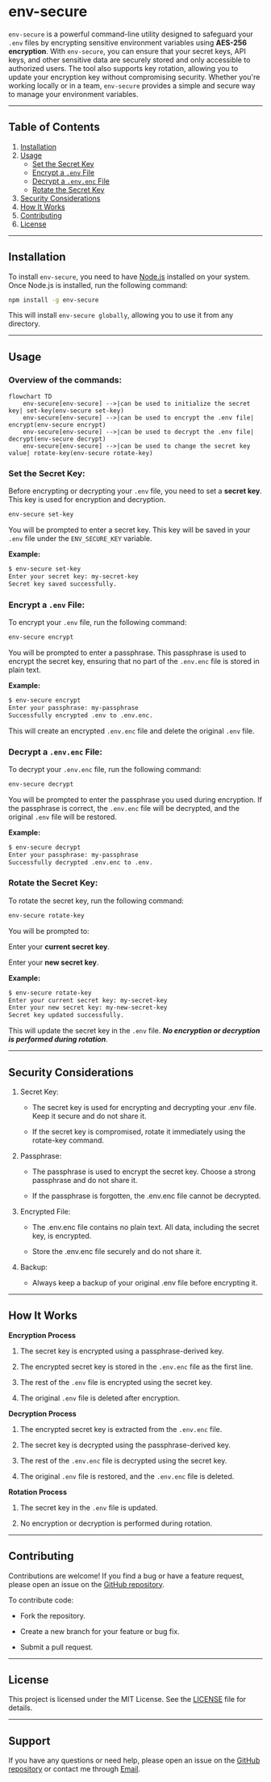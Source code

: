 # env-secure

`env-secure` is a powerful command-line utility designed to safeguard your `.env` files by encrypting sensitive environment variables using **AES-256 encryption**. With `env-secure`, you can ensure that your secret keys, API keys, and other sensitive data are securely stored and only accessible to authorized users. The tool also supports key rotation, allowing you to update your encryption key without compromising security. Whether you're working locally or in a team, `env-secure` provides a simple and secure way to manage your environment variables.

---

## Table of Contents

1. [Installation](#installation)
2. [Usage](#usage)
   - [Set the Secret Key](#set-the-secret-key)
   - [Encrypt a `.env` File](#encrypt-a-env-file)
   - [Decrypt a `.env.enc` File](#decrypt-a-envenc-file)
   - [Rotate the Secret Key](#rotate-the-secret-key)
3. [Security Considerations](#security-considerations)
4. [How It Works](#how-it-works)
5. [Contributing](#contributing)
6. [License](#license)

---

## Installation

To install `env-secure`, you need to have [Node.js](https://nodejs.org/) installed on your system. Once Node.js is installed, run the following command:

```bash
npm install -g env-secure
```

This will install `env-secure globally`, allowing you to use it from any directory.

---

## Usage

### Overview of the commands:

```mermaid
flowchart TD
    env-secure[env-secure] -->|can be used to initialize the secret key| set-key(env-secure set-key)
    env-secure[env-secure] -->|can be used to encrypt the .env file| encrypt(env-secure encrypt)
    env-secure[env-secure] -->|can be used to decrypt the .env file| decrypt(env-secure decrypt)
    env-secure[env-secure] -->|can be used to change the secret key value| rotate-key(env-secure rotate-key)
```

### Set the Secret Key:

Before encrypting or decrypting your `.env` file, you need to set a **secret key**. This key is used for encryption and decryption.

```bash
env-secure set-key
```

You will be prompted to enter a secret key. This key will be saved in your `.env` file under the `ENV_SECURE_KEY` variable.

**Example:**

```bash
$ env-secure set-key
Enter your secret key: my-secret-key
Secret key saved successfully.
```

### Encrypt a `.env` File:

To encrypt your `.env` file, run the following command:

```bash
env-secure encrypt
```

You will be prompted to enter a passphrase. This passphrase is used to encrypt the secret key, ensuring that no part of the `.env.enc` file is stored in plain text.

**Example:**

```bash
$ env-secure encrypt
Enter your passphrase: my-passphrase
Successfully encrypted .env to .env.enc.
```

This will create an encrypted `.env.enc` file and delete the original `.env` file.

### Decrypt a `.env.enc` File:

To decrypt your `.env.enc` file, run the following command:

```bash
env-secure decrypt
```

You will be prompted to enter the passphrase you used during encryption. If the passphrase is correct, the `.env.enc` file will be decrypted, and the original `.env` file will be restored.

**Example:**

```bash
$ env-secure decrypt
Enter your passphrase: my-passphrase
Successfully decrypted .env.enc to .env.
```

### Rotate the Secret Key:

To rotate the secret key, run the following command:

```bash
env-secure rotate-key
```

You will be prompted to:

Enter your **current secret key**.

Enter your **new secret key**.

**Example:**

```bash
$ env-secure rotate-key
Enter your current secret key: my-secret-key
Enter your new secret key: my-new-secret-key
Secret key updated successfully.
```

This will update the secret key in the `.env` file. ***No encryption or decryption is performed during rotation***.

---

## Security Considerations

1. Secret Key:

    * The secret key is used for encrypting and decrypting your .env file. Keep it secure and do not share it.

    * If the secret key is compromised, rotate it immediately using the rotate-key command.

2. Passphrase:

    * The passphrase is used to encrypt the secret key. Choose a strong passphrase and do not share it.

    * If the passphrase is forgotten, the .env.enc file cannot be decrypted.

3. Encrypted File:

    * The .env.enc file contains no plain text. All data, including the secret key, is encrypted.

    * Store the .env.enc file securely and do not share it.

4. Backup:

    * Always keep a backup of your original .env file before encrypting it.

---

## How It Works

**Encryption Process**

1. The secret key is encrypted using a passphrase-derived key.

2. The encrypted secret key is stored in the `.env.enc` file as the first line.

3. The rest of the `.env` file is encrypted using the secret key.

4. The original `.env` file is deleted after encryption.

**Decryption Process**

1. The encrypted secret key is extracted from the `.env.enc` file.

2. The secret key is decrypted using the passphrase-derived key.

3. The rest of the `.env.enc` file is decrypted using the secret key.

4. The original `.env` file is restored, and the `.env.enc` file is deleted.

**Rotation Process**

1. The secret key in the `.env` file is updated.

2. No encryption or decryption is performed during rotation.

---

## Contributing

Contributions are welcome! If you find a bug or have a feature request, please open an issue on the [GitHub repository](https://github.com/Dhruv9051/env-secure).

To contribute code:

- Fork the repository.

- Create a new branch for your feature or bug fix.

- Submit a pull request.

---

## License

This project is licensed under the MIT License. See the [LICENSE](https://github.com/Dhruv9051/env-secure?tab=MIT-1-ov-file) file for details.

---

## Support

If you have any questions or need help, please open an issue on the [GitHub repository](https://github.com/Dhruv9051/env-secure) or contact me through [Email](mailto:dhruvsuvarna30@gmail.com).

